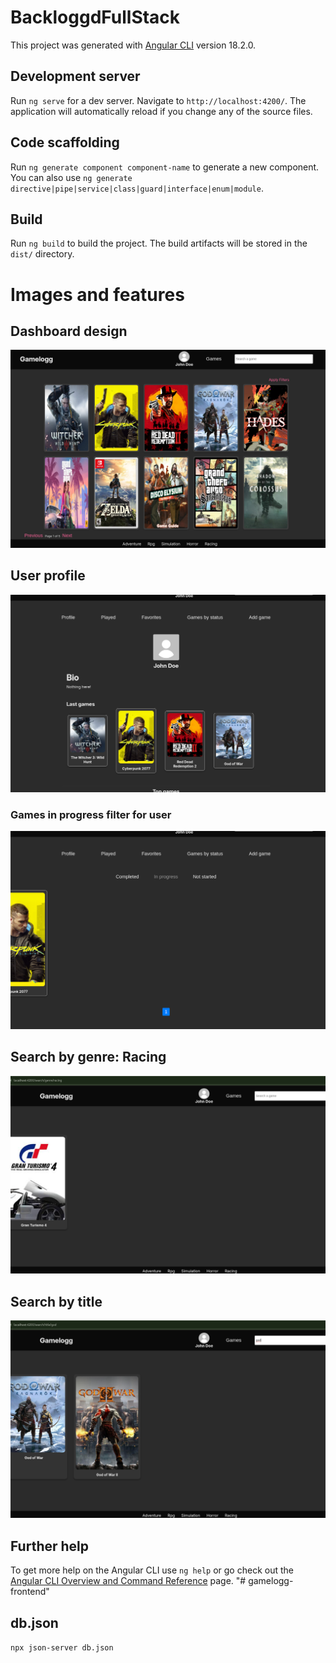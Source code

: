 # BackloggdFullStack

This project was generated with [Angular CLI](https://github.com/angular/angular-cli) version 18.2.0.

## Development server

Run `ng serve` for a dev server. Navigate to `http://localhost:4200/`. The application will automatically reload if you change any of the source files.

## Code scaffolding

Run `ng generate component component-name` to generate a new component. You can also use `ng generate directive|pipe|service|class|guard|interface|enum|module`.

## Build

Run `ng build` to build the project. The build artifacts will be stored in the `dist/` directory.

# Images and features

## Dashboard design
![Dashboard][image]

## User profile
![Dashboard][image2]

### Games in progress filter for user
![Dashboard][image3]

## Search by genre: Racing
![Dashboard][image4]

## Search by title
![Dashboard][image5]

[image]: public/images/image.png
[image2]: public/images/image-2.png
[image3]: public/images/image-3.png
[image4]: public/images/image-4.png
[image5]: public/images/image-5.png

## Further help

To get more help on the Angular CLI use `ng help` or go check out the [Angular CLI Overview and Command Reference](https://angular.dev/tools/cli) page.
"# gamelogg-frontend" 

## db.json 

`npx json-server db.json`